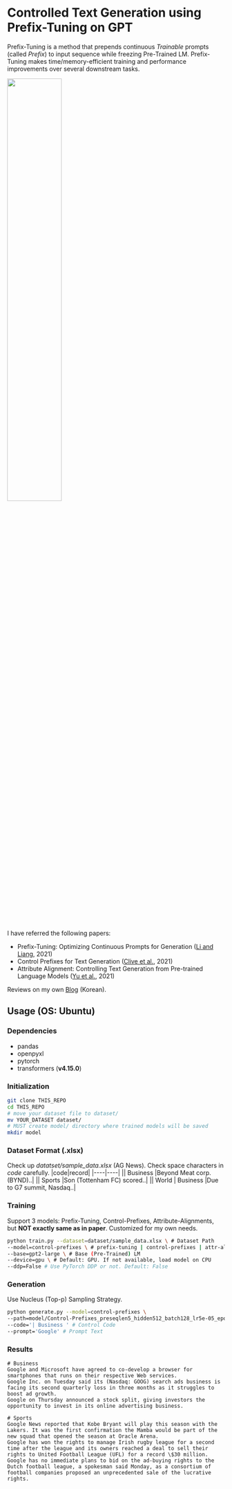 # Controlled Text Generation using Prefix-Tuning on GPT
Prefix-Tuning is a method that prepends continuous *Trainable* prompts (called *Prefix*) to input sequence while freezing Pre-Trained LM. Prefix-Tuning makes time/memory-efficient training and performance improvements over several downstream tasks.

<img src="https://user-images.githubusercontent.com/89329469/151740274-3b756d88-1fbc-4d71-8863-35befd8a143c.jpg" width="50%" height="50%">

I have referred the following papers:
* Prefix-Tuning: Optimizing Continuous Prompts for Generation ([Li and Liang](https://arxiv.org/abs/2101.00190), 2021)
* Control Prefixes for Text Generation ([Clive et al.](https://arxiv.org/abs/2110.08329), 2021)
* Attribute Alignment: Controlling Text Generation from Pre-trained Language Models ([Yu et al.](https://arxiv.org/abs/2103.11070), 2021)

Reviews on my own [Blog](https://chainsmokers.oopy.io/) (Korean).
## Usage (OS: Ubuntu)
### Dependencies
* pandas
* openpyxl
* pytorch
* transformers (**v4.15.0**)
### Initialization
```bash
git clone THIS_REPO
cd THIS_REPO
# move your dataset file to dataset/
mv YOUR_DATASET dataset/
# MUST create model/ directory where trained models will be saved
mkdir model
```
### Dataset Format (.xlsx)
Check up *datatset/sample_data.xlsx* (AG News). Check space characters in *code* carefully.
|code|record|
|----|----|
|\| Business&nbsp;|Beyond Meat corp. (BYND)..|
|\| Sports&nbsp;|Son (Tottenham FC) scored..|
|\| World \| Business&nbsp;|Due to G7 summit, Nasdaq..|
### Training
Support 3 models: Prefix-Tuning, Control-Prefixes, Attribute-Alignments, but **NOT exactly same as in paper**. Customized for my own needs.
```bash
python train.py --dataset=dataset/sample_data.xlsx \ # Dataset Path
--model=control-prefixes \ # prefix-tuning | control-prefixes | attr-algn
--base=gpt2-large \ # Base (Pre-Trained) LM
--device=gpu \ # Default: GPU. If not available, load model on CPU
--ddp=False # Use PyTorch DDP or not. Default: False
```
### Generation
Use Nucleus (Top-p) Sampling Strategy.
```bash
python generate.py --model=control-prefixes \
--path=model/Control-Prefixes_preseqlen5_hidden512_batch128_lr5e-05_epoch3of5.pt \ # Trained Model Path
--code='| Business ' # Control Code
--prompt='Google' # Prompt Text
```
### Results
```
# Business
Google and Microsoft have agreed to co-develop a browser for smartphones that runs on their respective Web services.
Google Inc. on Tuesday said its (Nasdaq: GOOG) search ads business is facing its second quarterly loss in three months as it struggles to boost ad growth.
Google on Thursday announced a stock split, giving investors the opportunity to invest in its online advertising business.

# Sports
Google News reported that Kobe Bryant will play this season with the Lakers. It was the first confirmation the Mamba would be part of the new squad that opened the season at Oracle Arena.
Google has won the rights to manage Irish rugby league for a second time after the league and its owners reached a deal to sell their rights to United Football League (UFL) for a record \$30 million.
Google has no immediate plans to bid on the ad-buying rights to the Dutch football league, a spokesman said Monday, as a consortium of football companies proposed an unprecedented sale of the lucrative rights.
```

